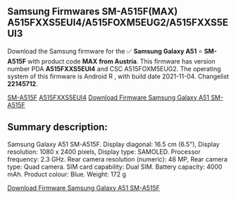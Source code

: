 <h2>Samsung Firmwares SM-A515F(MAX) A515FXXS5EUI4/A515FOXM5EUG2/A515FXXS5EUI3</h2>
Download the Samsung firmware for the ✅ <strong>Samsung Galaxy A51 </strong> ⭐ <strong>SM-A515F</strong> with product code <strong>MAX</strong> <strong> from Austria</strong>. This firmware has version number PDA <strong>A515FXXS5EUI4</strong> and CSC A515FOXM5EUG2. The operating system of this firmware is Android R , with build date 2021-11-04. Changelist <strong>22145712</strong>.


[SM-A515F](https://samfirm.shop/samsung/model/SM-A515F)
[A515FXXS5EUI4](https://samfirm.shop/samsung/pda/A515FXXS5EUI4)
[Download Firmware Samsung Galaxy A51 SM-A515F](https://samfirm.shop/samsung/firmware/471873)
<h2>Summary description:</h2>
<p>Samsung Galaxy A51 SM-A515F. Display diagonal: 16.5 cm (6.5"), Display resolution: 1080 x 2400 pixels, Display type: SAMOLED. Processor frequency: 2.3 GHz. Rear camera resolution (numeric): 48 MP, Rear camera type: Quad camera. SIM card capability: Dual SIM. Battery capacity: 4000 mAh. Product colour: Blue. Weight: 172 g</p>


[Download Firmware Samsung Galaxy A51 SM-A515F](https://samfirm.shop/samsung/firmware/471873)
